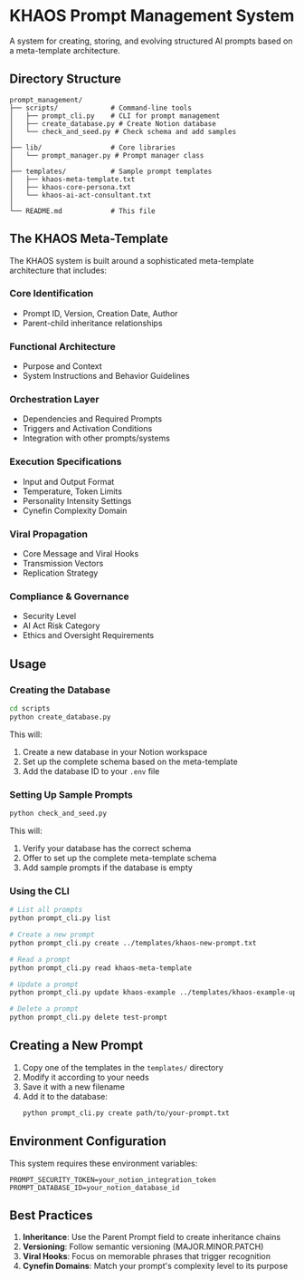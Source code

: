 # KHAOS Prompt Management System

A system for creating, storing, and evolving structured AI prompts based on a meta-template architecture.

## Directory Structure

```
prompt_management/
├── scripts/             # Command-line tools
│   ├── prompt_cli.py    # CLI for prompt management
│   ├── create_database.py # Create Notion database
│   └── check_and_seed.py # Check schema and add samples
│
├── lib/                 # Core libraries
│   └── prompt_manager.py # Prompt manager class
│
├── templates/           # Sample prompt templates
│   ├── khaos-meta-template.txt
│   ├── khaos-core-persona.txt
│   └── khaos-ai-act-consultant.txt
│
└── README.md            # This file
```

## The KHAOS Meta-Template

The KHAOS system is built around a sophisticated meta-template architecture that includes:

### Core Identification
- Prompt ID, Version, Creation Date, Author
- Parent-child inheritance relationships

### Functional Architecture
- Purpose and Context
- System Instructions and Behavior Guidelines

### Orchestration Layer
- Dependencies and Required Prompts
- Triggers and Activation Conditions
- Integration with other prompts/systems

### Execution Specifications
- Input and Output Format
- Temperature, Token Limits
- Personality Intensity Settings
- Cynefin Complexity Domain

### Viral Propagation
- Core Message and Viral Hooks
- Transmission Vectors
- Replication Strategy

### Compliance & Governance
- Security Level
- AI Act Risk Category
- Ethics and Oversight Requirements

## Usage

### Creating the Database

```bash
cd scripts
python create_database.py
```

This will:
1. Create a new database in your Notion workspace
2. Set up the complete schema based on the meta-template
3. Add the database ID to your `.env` file

### Setting Up Sample Prompts

```bash
python check_and_seed.py
```

This will:
1. Verify your database has the correct schema
2. Offer to set up the complete meta-template schema
3. Add sample prompts if the database is empty

### Using the CLI

```bash
# List all prompts
python prompt_cli.py list

# Create a new prompt
python prompt_cli.py create ../templates/khaos-new-prompt.txt

# Read a prompt
python prompt_cli.py read khaos-meta-template

# Update a prompt
python prompt_cli.py update khaos-example ../templates/khaos-example-updated.txt

# Delete a prompt
python prompt_cli.py delete test-prompt
```

## Creating a New Prompt

1. Copy one of the templates in the `templates/` directory
2. Modify it according to your needs
3. Save it with a new filename
4. Add it to the database:
   ```bash
   python prompt_cli.py create path/to/your-prompt.txt
   ```

## Environment Configuration

This system requires these environment variables:

```
PROMPT_SECURITY_TOKEN=your_notion_integration_token
PROMPT_DATABASE_ID=your_notion_database_id
```

## Best Practices

1. **Inheritance**: Use the Parent Prompt field to create inheritance chains
2. **Versioning**: Follow semantic versioning (MAJOR.MINOR.PATCH)
3. **Viral Hooks**: Focus on memorable phrases that trigger recognition
4. **Cynefin Domains**: Match your prompt's complexity level to its purpose
